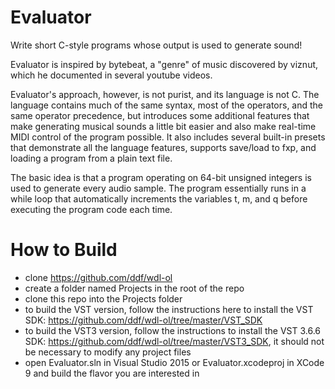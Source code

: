 # Evaluator

Write short C-style programs whose output is used to generate sound!

Evaluator is inspired by bytebeat, a "genre" of music discovered by viznut, which he documented in several youtube videos.

Evaluator's approach, however, is not purist, and its language is not C. The language contains much of the same syntax, most of the operators, and the same operator precedence, but introduces some additional features that make generating musical sounds a little bit easier and also make real-time MIDI control of the program possible. It also includes several built-in presets that demonstrate all the language features, supports save/load to fxp, and loading a program from a plain text file.

The basic idea is that a program operating on 64-bit unsigned integers is used to generate every audio sample. The program essentially runs in a while loop that automatically increments the variables t, m, and q before executing the program code each time.

# How to Build

- clone https://github.com/ddf/wdl-ol
- create a folder named Projects in the root of the repo
- clone this repo into the Projects folder
- to build the VST version, follow the instructions here to install the VST SDK: https://github.com/ddf/wdl-ol/tree/master/VST_SDK
- to build the VST3 version, follow the instructions to install the VST 3.6.6 SDK: https://github.com/ddf/wdl-ol/tree/master/VST3_SDK, it should not be necessary to modify any project files
- open Evaluator.sln in Visual Studio 2015 or Evaluator.xcodeproj in XCode 9 and build the flavor you are interested in
